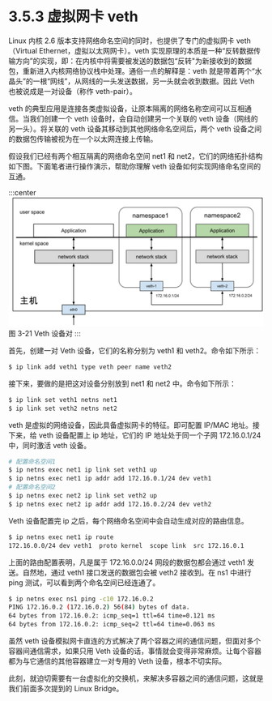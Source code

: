 # 3.5.3 虚拟网卡 veth

Linux 内核 2.6 版本支持网络命名空间的同时，也提供了专门的虚拟网卡 veth（Virtual Ethernet，虚拟以太网网卡）。veth 实现原理的本质是一种“反转数据传输方向”的实现，即：在内核中将需要被发送的数据包“反转"为新接收到的数据包，重新进入内核网络协议栈中处理。通俗一点的解释是：veth 就是带着两个“水晶头”的一根“网线”，从网线的一头发送数据，另一头就会收到数据。因此 Veth 也被说成是一对设备（称作 veth-pair）。

veth 的典型应用是连接各类虚拟设备，让原本隔离的网络名称空间可以互相通信。当我们创建一个 veth 设备时，会自动创建另一个关联的 veth 设备（网线的另一头）。将关联的 veth 设备其移动到其他网络命名空间后，两个 veth 设备之间的数据包传输被视为在一个以太网连接上传输。

假设我们已经有两个相互隔离的网络命名空间 net1 和 net2，它们的网络拓扑结构如下图。下面笔者进行操作演示，帮助你理解 veth 设备如何实现网络命名空间的互通。

:::center
  ![](../assets/linux-veth.svg)<br/>
 图 3-21 Veth 设备对
:::

首先，创建一对 Veth 设备，它们的名称分别为 veth1 和 veth2。命令如下所示：

```bash
$ ip link add veth1 type veth peer name veth2
```

接下来，要做的是把这对设备分别放到 net1 和 net2 中。命令如下所示：

```bash
$ ip link set veth1 netns net1
$ ip link set veth2 netns net2
```

veth 是虚拟的网络设备，因此具备虚拟网卡的特征。即可配置 IP/MAC 地址。接下来，给 veth 设备配置上 ip 地址，它们的 IP 地址处于同一个子网 172.16.0.1/24 中，同时激活 veth 设备。

```bash
# 配置命名空间1
$ ip netns exec net1 ip link set veth1 up
$ ip netns exec net1 ip addr add 172.16.0.1/24 dev veth1
# 配置命名空间2
$ ip netns exec net2 ip link set veth2 up
$ ip netns exec net2 ip addr add 172.16.0.2/24 dev veth2
```
Veth 设备配置完 ip 之后，每个网络命名空间中会自动生成对应的路由信息。

```bash
$ ip netns exec net1 ip route
172.16.0.0/24 dev veth1  proto kernel  scope link  src 172.16.0.1
```
上面的路由配置表明，凡是属于 172.16.0.0/24 网段的数据包都会通过 veth1 发送。自然地，通过 veth1 接口发送的数据包会被 veth2 接收到。在 ns1 中进行 ping 测试，可以看到两个命名空间已经连通了。

```bash
$ ip netns exec ns1 ping -c10 172.16.0.2
PING 172.16.0.2 (172.16.0.2) 56(84) bytes of data.
64 bytes from 172.16.0.2: icmp_seq=1 ttl=64 time=0.121 ms
64 bytes from 172.16.0.2: icmp_seq=2 ttl=64 time=0.063 ms
```

虽然 veth 设备模拟网卡直连的方式解决了两个容器之间的通信问题，但面对多个容器间通信需求，如果只用 Veth 设备的话，事情就会变得非常麻烦。让每个容器都为与它通信的其他容器建立一对专用的 Veth 设备，根本不切实际。

此刻，就迫切需要有一台虚拟化的交换机，来解决多容器之间的通信问题，这就是我们前面多次提到的 Linux Bridge。

